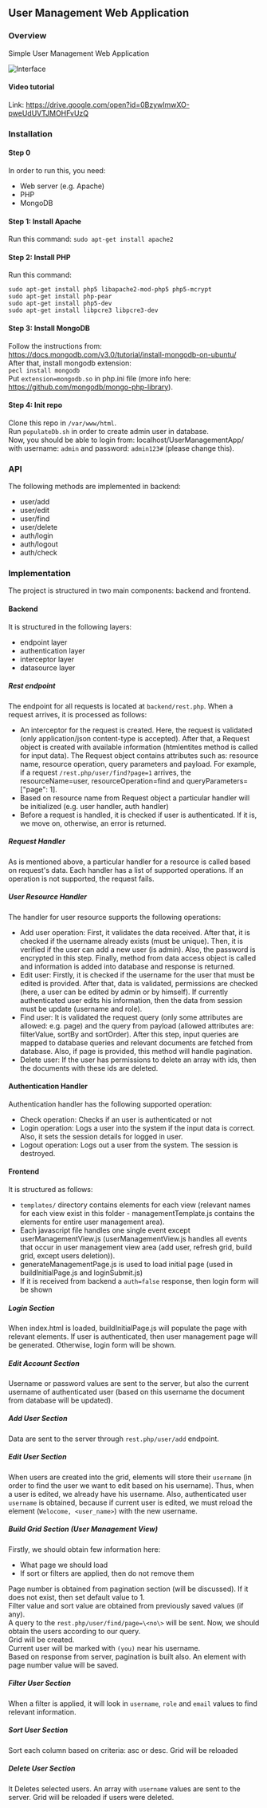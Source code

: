 ## User Management Web Application

### Overview
 Simple User Management Web Application

![Interface](/images/interface.png)

#### Video tutorial
 Link: https://drive.google.com/open?id=0BzywImwXO-pweUdUVTJMOHFvUzQ

### Installation

#### Step 0
 In order to run this, you need:
 + Web server (e.g. Apache)
 + PHP
 + MongoDB

#### Step 1: Install Apache
 Run this command:
`sudo apt-get install apache2`

#### Step 2: Install PHP
 Run this command:
 ```
 sudo apt-get install php5 libapache2-mod-php5 php5-mcrypt
 sudo apt-get install php-pear
 sudo apt-get install php5-dev
 sudo apt-get install libpcre3 libpcre3-dev
 ```

#### Step 3: Install MongoDB
 Follow the instructions from: https://docs.mongodb.com/v3.0/tutorial/install-mongodb-on-ubuntu/  
 After that, install mongodb extension:  
 `pecl install mongodb`  
 Put `extension=mongodb.so` in php.ini file (more info here: https://github.com/mongodb/mongo-php-library).

#### Step 4: Init repo
 Clone this repo in `/var/www/html`.  
 Run `populateDb.sh` in order to create admin user in database.    
 Now, you should be able to login from: localhost/UserManagementApp/ with username: `admin` and password: `admin123#` (please
 change this).

### API
 The following methods are implemented in backend:
 + user/add
 + user/edit
 + user/find
 + user/delete
 + auth/login
 + auth/logout
 + auth/check


### Implementation
 The project is structured in two main components: backend and frontend.

#### Backend
 It is structured  in the following layers:
 + endpoint layer
 + authentication layer
 + interceptor layer
 + datasource layer

##### Rest endpoint
 The endpoint for all requests is located at `backend/rest.php`. When a request arrives, it is processed as follows:
 + An interceptor for the request is created. Here, the request is validated (only application/json content-type is
   accepted). After that, a Request object is created with available information (htmlentites method is called for 
   input data). The Request object contains attributes such as: resource name, resource operation, query parameters and 
   payload. For example, if a request `/rest.php/user/find?page=1` arrives, the resourceName=user, resourceOperation=find 
   and queryParameters=\["page": 1\].
 + Based on resource name from Request object a particular handler will be initialized (e.g. user handler, auth handler)
 + Before a request is handled, it is checked if user is authenticated. If it is, we move on, otherwise, an error is returned.
 
##### Request Handler
 As is mentioned above, a particular handler for a resource is called based on request's data. Each handler has a list of
 supported operations. If an operation is not supported, the request fails.

##### User Resource Handler
 The handler for user resource supports the following operations:
 + Add user operation: First, it validates the data received. After that, it is checked if the username already exists
   (must be unique). Then, it is verified if the user can add a new user (is admin). Also, the password is encrypted in
    this step. Finally, method from data access object is called and information is added into database and response is 
    returned.
 + Edit user: Firstly, it is checked if the username for the user that must be edited is provided. After that, data is
   validated, permissions are checked (here, a user can be edited by admin or by himself). If currently authenticated
   user edits his information, then the data from session must be update (username and role).
 + Find user: It is validated the request query (only some attributes are allowed: e.g. page) and the query from payload
   (allowed attributes are: filterValue, sortBy and sortOrder). After this step, input queries are mapped to database
   queries and relevant documents are fetched from database. Also, if page is provided, this method will handle pagination.
 + Delete user: If the user has permissions to delete an array with ids, then the documents with these ids are deleted. 

#### Authentication Handler
 Authentication handler has the following supported operation:
 + Check operation: Checks if an user is authenticated or not
 + Login operation: Logs a user into the system if the input data is correct. Also, it sets the session details for logged
   in user.
 + Logout operation: Logs out a user from the system. The session is destroyed.  

#### Frontend
 It is structured as follows:
 + `templates/` directory contains elements for each view (relevant names for each view exist in this folder - 
    managementTemplate.js contains the elements for entire user management area).
 + Each javascript file handles one single event except userManagementView.js (userManagementView.js handles all events
   that occur in user management view area (add user, refresh grid, build grid, except users deletion)).
 + generateManagementPage.js is used to load initial page (used in buildInitialPage.js and loginSubmit.js)
 + If it is received from backend a `auth=false` response, then login form will be shown 
 
##### Login Section
 When index.html is loaded, buildInitialPage.js will populate the page with relevant elements. If user is authenticated,
 then user management page will be generated. Otherwise, login form will be shown.
 
##### Edit Account Section
 Username or password values are sent to the server, but also the current username of authenticated user (based on this
 username the document from database will be updated).
 
##### Add User Section
 Data are sent to the server through `rest.php/user/add` endpoint. 

##### Edit User Section
 When users are created into the grid, elements will store their `username` (in order to find the user we want to edit
 based on his username). Thus, when a user is edited, we already have his username. Also, authenticated user `username`
 is obtained, because if current user is edited, we must reload the element (`Welocome, <user_name>`) with the new 
 username.
 
##### Build Grid Section (User Management View) 
 Firstly, we should obtain few information here:
 + What page we should load
 + If sort or filters are applied, then do not remove them  
 
 
 Page number is obtained from pagination section (will be discussed). If it does not exist, then set default value to 1.  
 Filter value and sort value are obtained from previously saved values (if any).  
 A query to the `rest.php/user/find/page=\<no\>` will be sent. Now, we should obtain the users according to our query.  
 Grid will be created.  
 Current user will be marked with `(you)` near his username.  
 Based on response from server, pagination is built also. An element with page number value will be saved.  
 
##### Filter User Section
 When a filter is applied, it will look in `username`, `role` and `email` values to find relevant information.

##### Sort User Section
 Sort each column based on criteria: asc or desc. Grid will be reloaded

##### Delete User Section
 It Deletes selected users. An array with `username` values are sent to the server. Grid will be reloaded if users were
 deleted.


